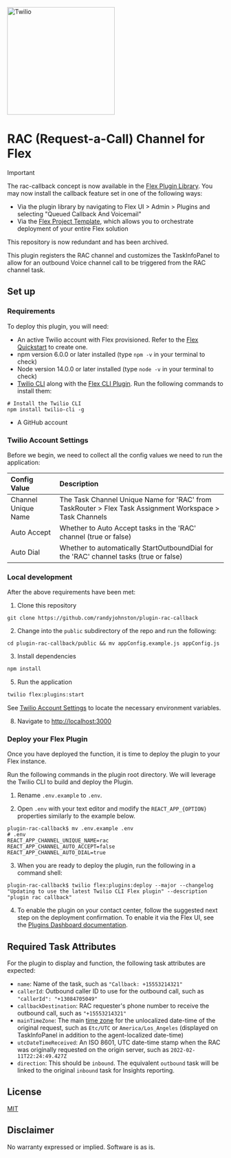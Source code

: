 <a href="https://www.twilio.com">
<img src="https://static0.twilio.com/marketing/bundles/marketing/img/logos/wordmark-red.svg" alt="Twilio" width="250" />
</a>

# RAC (Request-a-Call) Channel for Flex

> [!IMPORTANT]
> The rac-callback concept is now available in the [Flex Plugin Library](https://www.twilio.com/docs/flex/developer/plugins/plugin-library). You may now install the callback feature set in one of the following ways:
> - Via the plugin library by navigating to Flex UI > Admin > Plugins and selecting "Queued Callback And Voicemail"
> - Via the [Flex Project Template](https://github.com/twilio-professional-services/flex-project-template), which allows you to orchestrate deployment of your entire Flex solution
>
> This repository is now redundant and has been archived.

This plugin registers the RAC channel and customizes the TaskInfoPanel to allow for an outbound Voice channel call to be triggered from the RAC channel task.

## Set up

### Requirements

To deploy this plugin, you will need:

- An active Twilio account with Flex provisioned. Refer to the [Flex Quickstart](https://www.twilio.com/docs/flex/quickstart/flex-basics#sign-up-for-or-sign-in-to-twilio-and-create-a-new-flex-project) to create one.
- npm version 6.0.0 or later installed (type `npm -v` in your terminal to check)
- Node version 14.0.0 or later installed (type `node -v` in your terminal to check)
- [Twilio CLI](https://www.twilio.com/docs/twilio-cli/quickstart#install-twilio-cli) along with the [Flex CLI Plugin](https://www.twilio.com/docs/twilio-cli/plugins#available-plugins). Run the following commands to install them:
```
# Install the Twilio CLI
npm install twilio-cli -g
```
- A GitHub account

### Twilio Account Settings

Before we begin, we need to collect all the config values we need to run the application:

| Config Value | Description |
| :---------------- | :----------------------------------------------------------------------------------------------------------------------------------------------------------- |
| Channel Unique Name | The Task Channel Unique Name for 'RAC' from TaskRouter > Flex Task Assignment Workspace > Task Channels |
| Auto Accept | Whether to Auto Accept tasks in the 'RAC' channel (true or false) |
| Auto Dial | Whether to automatically StartOutboundDial for the 'RAC' channel tasks (true or false)

### Local development
  
After the above requirements have been met:

1. Clone this repository
```
git clone https://github.com/randyjohnston/plugin-rac-callback
```

2. Change into the `public` subdirectory of the repo and run the following: 
```
cd plugin-rac-callback/public && mv appConfig.example.js appConfig.js
```

3. Install dependencies
```bash
npm install
```

5. Run the application
```bash
twilio flex:plugins:start
```
See [Twilio Account Settings](#twilio-account-settings) to locate the necessary environment variables.  

8. Navigate to [http://localhost:3000](http://localhost:3000)
  

### Deploy your Flex Plugin

Once you have deployed the function, it is time to deploy the plugin to your Flex instance.

Run the following commands in the plugin root directory. We will leverage the Twilio CLI to build and deploy the Plugin.  

1. Rename `.env.example` to `.env`.

2. Open `.env` with your text editor and modify the `REACT_APP_{OPTION}` properties similarly to the example below.
```
plugin-rac-callback$ mv .env.example .env
# .env
REACT_APP_CHANNEL_UNIQUE_NAME=rac
REACT_APP_CHANNEL_AUTO_ACCEPT=false
REACT_APP_CHANNEL_AUTO_DIAL=true
```

3. When you are ready to deploy the plugin, run the following in a command shell:
```
plugin-rac-callback$ twilio flex:plugins:deploy --major --changelog "Updating to use the latest Twilio CLI Flex plugin" --description "plugin rac callback"
```
  
4. To enable the plugin on your contact center, follow the suggested next step on the deployment confirmation. To enable it via the Flex UI, see the [Plugins Dashboard documentation](https://www.twilio.com/docs/flex/developer/plugins/dashboard#stage-plugin-changes).


## Required Task Attributes

For the plugin to display and function, the following task attributes are expected:

*  `name`: Name of the task, such as `"Callback: +15553214321"`
*  `callerId`: Outbound caller ID to use for the outbound call, such as `"callerId": "+13084705049"`
*  `callbackDestination`: RAC requester's phone number to receive the outbound call, such as `"+15553214321"`
*  `mainTimeZone`: The main [time zone](https://momentjs.com/timezone/) for the unlocalized date-time of the original request, such as `Etc/UTC` or `America/Los_Angeles` (displayed on TaskInfoPanel in addition to the agent-localized date-time)
*  `utcDateTimeReceived`: An ISO 8601, UTC  date-time stamp when the RAC was originally requested on the origin server, such as `2022-02-11T22:24:49.427Z`
*  `direction`: This should be `inbound`. The equivalent `outbound` task will be linked to the original `inbound` task for Insights reporting.
  

## License

[MIT](http://www.opensource.org/licenses/mit-license.html)

## Disclaimer

No warranty expressed or implied. Software is as is.

[twilio]: https://www.twilio.com
